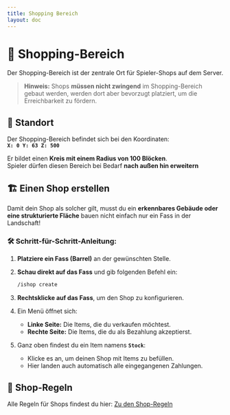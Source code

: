 ```yaml
---
title: Shopping Bereich
layout: doc
---
```


# 🛒 Shopping-Bereich

Der Shopping-Bereich ist der zentrale Ort für Spieler-Shops auf dem Server.

> **Hinweis:** Shops **müssen nicht zwingend** im Shopping-Bereich gebaut werden, werden dort aber bevorzugt platziert, um die Erreichbarkeit zu fördern.

## 📍 Standort

Der Shopping-Bereich befindet sich bei den Koordinaten:  
**`X: 0 Y: 63 Z: 500`**

Er bildet einen **Kreis mit einem Radius von 100 Blöcken**.  
Spieler dürfen diesen Bereich bei Bedarf **nach außen hin erweitern**

## 🏗️ Einen Shop erstellen

Damit dein Shop als solcher gilt, musst du ein **erkennbares Gebäude oder eine strukturierte Fläche** bauen nicht einfach nur ein Fass in der Landschaft!

### 🛠️ Schritt-für-Schritt-Anleitung:

1. **Platziere ein Fass (Barrel)** an der gewünschten Stelle.
2. **Schau direkt auf das Fass** und gib folgenden Befehl ein:  
   ```bash
   /ishop create

3. **Rechtsklicke auf das Fass**, um den Shop zu konfigurieren.
4. Ein Menü öffnet sich:

   * **Linke Seite:** Die Items, die du verkaufen möchtest.
   * **Rechte Seite:** Die Items, die du als Bezahlung akzeptierst.
5. Ganz oben findest du ein Item namens **`Stock`**:

   * Klicke es an, um deinen Shop mit Items zu befüllen.
   * Hier landen auch automatisch alle eingegangenen Zahlungen.

## 📜 Shop-Regeln

Alle Regeln für Shops findest du hier: [Zu den Shop-Regeln](/rules.md#🏪-shop-bereich-regeln)
